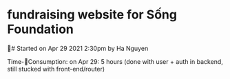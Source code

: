 # fundraising website for Sống Foundation

# Started on Apr 29 2021 2:30pm by Ha Nguyen

Time-Consumption:
on Apr 29: 5 hours (done with user + auth in backend, still stucked with front-end/router)
